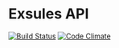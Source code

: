 # Exsules API

[![Build Status](https://img.shields.io/travis/exsules/exsules-api/master.svg?style=flat-square)](https://travis-ci.org/exsules/exsules-api)
[![Code Climate](https://img.shields.io/codeclimate/github/exsules/exsules-api.svg?style=flat-square)](https://codeclimate.com/github/exsules/exsules-api)

